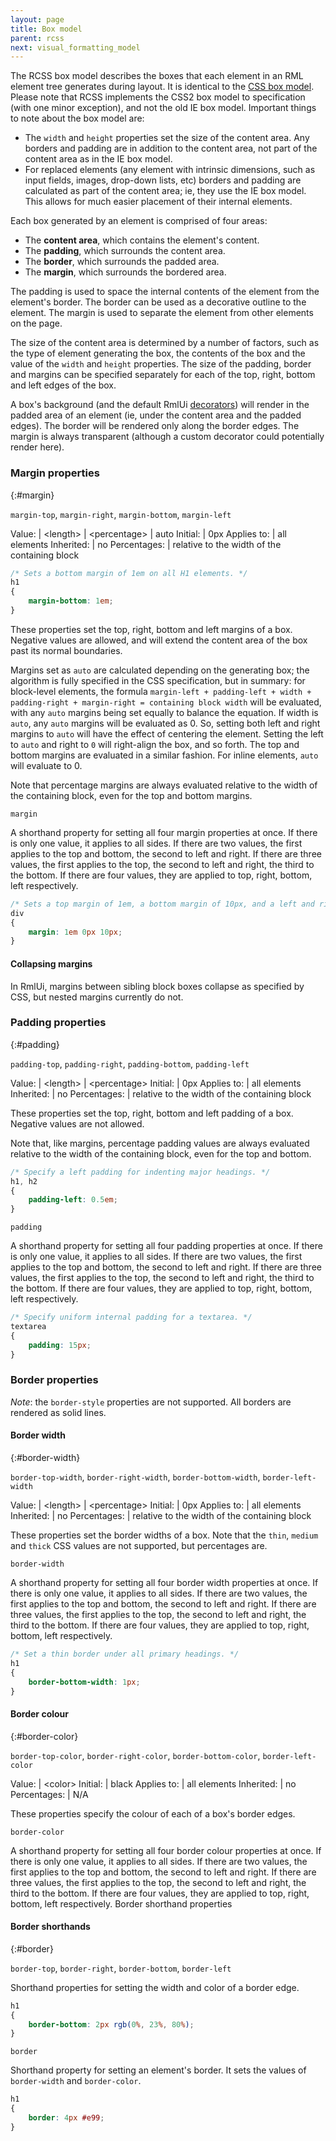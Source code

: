 ```yaml
---
layout: page
title: Box model
parent: rcss
next: visual_formatting_model
---
```


 The RCSS box model describes the boxes that each element in an RML element tree generates during layout. It is identical to the [CSS box model](http://www.w3.org/TR/REC-CSS2/box.html). Please note that RCSS implements the CSS2 box model to specification (with one minor exception), and not the old IE box model. Important things to note about the box model are:

* The `width` and `height` properties set the size of the content area. Any borders and padding are in addition to the content area, not part of the content area as in the IE box model.
* For replaced elements (any element with intrinsic dimensions, such as input fields, images, drop-down lists, etc) borders and padding are calculated as part of the content area; ie, they use the IE box model. This allows for much easier placement of their internal elements. 

Each box generated by an element is comprised of four areas:

* The **content area**, which contains the element's content.
* The **padding**, which surrounds the content area.
* The **border**, which surrounds the padded area.
* The **margin**, which surrounds the bordered area. 

The padding is used to space the internal contents of the element from the element's border. The border can be used as a decorative outline to the element. The margin is used to separate the element from other elements on the page.

The size of the content area is determined by a number of factors, such as the type of element generating the box, the contents of the box and the value of the `width` and `height` properties. The size of the padding, border and margins can be specified separately for each of the top, right, bottom and left edges of the box.

A box's background (and the default RmlUi [decorators](decorators.html)) will render in the padded area of an element (ie, under the content area and the padded edges). The border will be rendered only along the border edges. The margin is always transparent (although a custom decorator could potentially render here).

### Margin properties
{:#margin}

`margin-top`, `margin-right`, `margin-bottom`, `margin-left`

Value: | \<length\> \| \<percentage\> \| auto
Initial: | 0px
Applies to: | all elements
Inherited: | no
Percentages: | relative to the width of the containing block

```css
/* Sets a bottom margin of 1em on all H1 elements. */
h1
{
	margin-bottom: 1em;
}
```

These properties set the top, right, bottom and left margins of a box. Negative values are allowed, and will extend the content area of the box past its normal boundaries.

Margins set as `auto` are calculated depending on the generating box; the algorithm is fully specified in the CSS specification, but in summary: for block-level elements, the formula `margin-left + padding-left + width + padding-right + margin-right = containing block width` will be evaluated, with any `auto` margins being set equally to balance the equation. If width is `auto`, any `auto` margins will be evaluated as 0. So, setting both left and right margins to `auto` will have the effect of centering the element. Setting the left to `auto` and right to `0` will right-align the box, and so forth. The top and bottom margins are evaluated in a similar fashion. For inline elements, `auto` will evaluate to 0.

Note that percentage margins are always evaluated relative to the width of the containing block, even for the top and bottom margins.

`margin`

A shorthand property for setting all four margin properties at once. If there is only one value, it applies to all sides. If there are two values, the first applies to the top and bottom, the second to left and right. If there are three values, the first applies to the top, the second to left and right, the third to the bottom. If there are four values, they are applied to top, right, bottom, left respectively.

```css
/* Sets a top margin of 1em, a bottom margin of 10px, and a left and right margin of 0px on all div elements. */
div
{
	margin: 1em 0px 10px;
}
```

#### Collapsing margins

In RmlUi, margins between sibling block boxes collapse as specified by CSS, but nested margins currently do not.

### Padding properties
{:#padding}

`padding-top`, `padding-right`, `padding-bottom`, `padding-left`

Value: | \<length\> \| \<percentage\>
Initial: | 0px
Applies to: | all elements
Inherited: | no
Percentages: | relative to the width of the containing block

These properties set the top, right, bottom and left padding of a box. Negative values are not allowed.

Note that, like margins, percentage padding values are always evaluated relative to the width of the containing block, even for the top and bottom.

```css
/* Specify a left padding for indenting major headings. */
h1, h2
{
	padding-left: 0.5em;
}
```

`padding`

A shorthand property for setting all four padding properties at once. If there is only one value, it applies to all sides. If there are two values, the first applies to the top and bottom, the second to left and right. If there are three values, the first applies to the top, the second to left and right, the third to the bottom. If there are four values, they are applied to top, right, bottom, left respectively.

```css
/* Specify uniform internal padding for a textarea. */
textarea
{
	padding: 15px;
}
```

### Border properties

_Note_: the `border-style` properties are not supported. All borders are rendered as solid lines. 

#### Border width
{:#border-width}

`border-top-width`, `border-right-width`, `border-bottom-width`, `border-left-width`

Value: | \<length\> \| \<percentage\>
Initial: | 0px
Applies to: | all elements
Inherited: | no
Percentages: | relative to the width of the containing block

These properties set the border widths of a box. Note that the `thin`, `medium` and `thick` CSS values are not supported, but percentages are.

`border-width`

A shorthand property for setting all four border width properties at once. If there is only one value, it applies to all sides. If there are two values, the first applies to the top and bottom, the second to left and right. If there are three values, the first applies to the top, the second to left and right, the third to the bottom. If there are four values, they are applied to top, right, bottom, left respectively.

```css
/* Set a thin border under all primary headings. */
h1
{
	border-bottom-width: 1px;
}
```

#### Border colour
{:#border-color}

`border-top-color`, `border-right-color`, `border-bottom-color`, `border-left-color`

Value: | \<color\>
Initial: | black
Applies to: | all elements
Inherited: | no
Percentages: | N/A

These properties specify the colour of each of a box's border edges.

`border-color`

A shorthand property for setting all four border colour properties at once. If there is only one value, it applies to all sides. If there are two values, the first applies to the top and bottom, the second to left and right. If there are three values, the first applies to the top, the second to left and right, the third to the bottom. If there are four values, they are applied to top, right, bottom, left respectively.
Border shorthand properties

#### Border shorthands
{:#border}

`border-top`, `border-right`, `border-bottom`, `border-left`

Shorthand properties for setting the width and color of a border edge.

```css
h1
{
	border-bottom: 2px rgb(0%, 23%, 80%);
}
```

`border`

Shorthand property for setting an element's border. It sets the values of `border-width` and `border-color`.

```css
h1
{
	border: 4px #e99;
}
```
